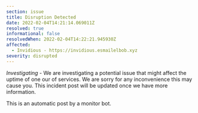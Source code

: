 ```yaml
---
section: issue
title: Disruption Detected
date: 2022-02-04T14:21:14.069011Z
resolved: true
informational: false
resolvedWhen: 2022-02-04T14:22:21.945930Z
affected:
  - Invidious - https://invidious.esmailelbob.xyz
severity: disrupted
---
```

*Investigating* - We are investigating a potential issue that might affect the uptime of one our of services. We are sorry for any inconvenience this may cause you. This incident post will be updated once we have more information.

This is an automatic post by a monitor bot.
        
